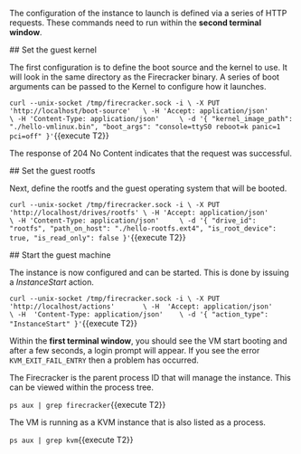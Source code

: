 The configuration of the instance to launch is defined via a series of HTTP requests. These commands need to run within the **second terminal window**.

## Set the guest kernel

The first configuration is to define the boot source and the kernel to use. It will look in the same directory as the Firecracker binary. A series of boot arguments can be passed to the Kernel to configure how it launches.

`curl --unix-socket /tmp/firecracker.sock -i \
    -X PUT 'http://localhost/boot-source'   \
    -H 'Accept: application/json'           \
    -H 'Content-Type: application/json'     \
    -d '{
        "kernel_image_path": "./hello-vmlinux.bin",
        "boot_args": "console=ttyS0 reboot=k panic=1 pci=off"
    }'`{{execute T2}}

The response of 204 No Content indicates that the request was successful.

## Set the guest rootfs

Next, define the rootfs and the guest operating system that will be booted.

`curl --unix-socket /tmp/firecracker.sock -i \
    -X PUT 'http://localhost/drives/rootfs' \
    -H 'Accept: application/json'           \
    -H 'Content-Type: application/json'     \
    -d '{
        "drive_id": "rootfs",
        "path_on_host": "./hello-rootfs.ext4",
        "is_root_device": true,
        "is_read_only": false
    }'`{{execute T2}}

## Start the guest machine

The instance is now configured and can be started. This is done by issuing a _InstanceStart_ action.

`curl --unix-socket /tmp/firecracker.sock -i \
    -X PUT 'http://localhost/actions'       \
    -H  'Accept: application/json'          \
    -H  'Content-Type: application/json'    \
    -d '{
        "action_type": "InstanceStart"
     }'`{{execute T2}}

Within the **first terminal window**, you should see the VM start booting and after a few seconds, a login prompt will appear. If you see the error `KVM_EXIT_FAIL_ENTRY` then a problem has occurred. 

The Firecracker is the parent process ID that will manage the instance. This can be viewed within the process tree.

`ps aux | grep firecracker`{{execute T2}}

The VM is running as a KVM instance that is also listed as a process.

`ps aux | grep kvm`{{execute T2}}